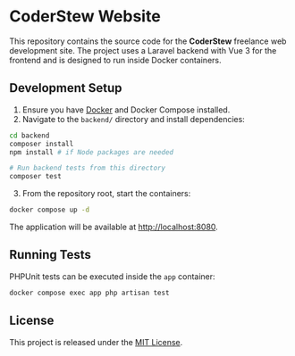 # CoderStew Website

This repository contains the source code for the **CoderStew** freelance web development site. The project uses a Laravel backend with Vue 3 for the frontend and is designed to run inside Docker containers.

## Development Setup

1. Ensure you have [Docker](https://docs.docker.com/get-docker/) and Docker Compose installed.
2. Navigate to the `backend/` directory and install dependencies:

```bash
cd backend
composer install
npm install # if Node packages are needed

# Run backend tests from this directory
composer test
```

3. From the repository root, start the containers:

```bash
docker compose up -d
```

The application will be available at [http://localhost:8080](http://localhost:8080).

## Running Tests

PHPUnit tests can be executed inside the `app` container:

```bash
docker compose exec app php artisan test
```

## License

This project is released under the [MIT License](LICENSE).
